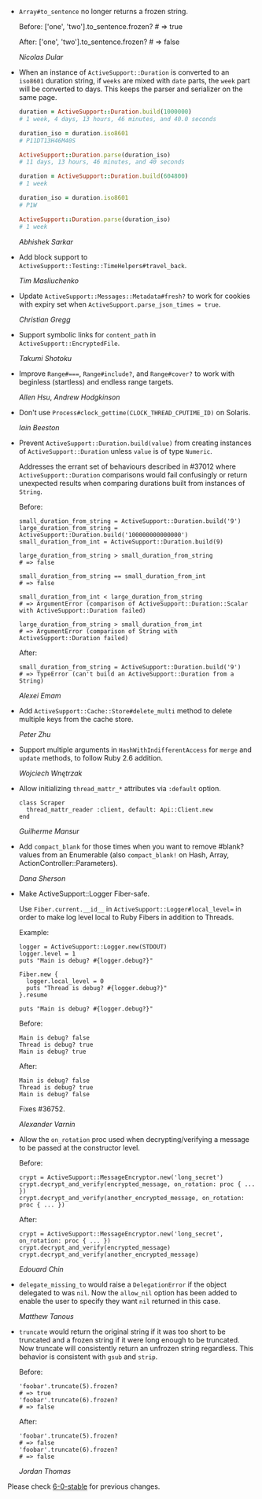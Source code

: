 *   `Array#to_sentence` no longer returns a frozen string.

    Before:
        ['one', 'two'].to_sentence.frozen?
        # => true

    After:
        ['one', 'two'].to_sentence.frozen?
        # => false

    *Nicolas Dular*

*   When an instance of `ActiveSupport::Duration` is converted to an `iso8601` duration string, if `weeks` are mixed with `date` parts, the `week` part will be converted to days.
    This keeps the parser and serializer on the same page.

    ```ruby
    duration = ActiveSupport::Duration.build(1000000)
    # 1 week, 4 days, 13 hours, 46 minutes, and 40.0 seconds

    duration_iso = duration.iso8601
    # P11DT13H46M40S

    ActiveSupport::Duration.parse(duration_iso)
    # 11 days, 13 hours, 46 minutes, and 40 seconds

    duration = ActiveSupport::Duration.build(604800)
    # 1 week

    duration_iso = duration.iso8601
    # P1W

    ActiveSupport::Duration.parse(duration_iso)
    # 1 week
    ```

    *Abhishek Sarkar*

*   Add block support to `ActiveSupport::Testing::TimeHelpers#travel_back`.

    *Tim Masliuchenko*

*   Update `ActiveSupport::Messages::Metadata#fresh?` to work for cookies with expiry set when
    `ActiveSupport.parse_json_times = true`.

    *Christian Gregg*

*   Support symbolic links for `content_path` in `ActiveSupport::EncryptedFile`.

    *Takumi Shotoku*

*   Improve `Range#===`, `Range#include?`, and `Range#cover?` to work with beginless (startless)
    and endless range targets.

    *Allen Hsu*, *Andrew Hodgkinson*

*   Don't use `Process#clock_gettime(CLOCK_THREAD_CPUTIME_ID)` on Solaris.

    *Iain Beeston*

*   Prevent `ActiveSupport::Duration.build(value)` from creating instances of
    `ActiveSupport::Duration` unless `value` is of type `Numeric`.

    Addresses the errant set of behaviours described in #37012 where
    `ActiveSupport::Duration` comparisons would fail confusingly
    or return unexpected results when comparing durations built from instances of `String`.

    Before:

        small_duration_from_string = ActiveSupport::Duration.build('9')
        large_duration_from_string = ActiveSupport::Duration.build('100000000000000')
        small_duration_from_int = ActiveSupport::Duration.build(9)

        large_duration_from_string > small_duration_from_string
        # => false

        small_duration_from_string == small_duration_from_int
        # => false

        small_duration_from_int < large_duration_from_string
        # => ArgumentError (comparison of ActiveSupport::Duration::Scalar with ActiveSupport::Duration failed)

        large_duration_from_string > small_duration_from_int
        # => ArgumentError (comparison of String with ActiveSupport::Duration failed)

    After:

        small_duration_from_string = ActiveSupport::Duration.build('9')
        # => TypeError (can't build an ActiveSupport::Duration from a String)

    *Alexei Emam*

*   Add `ActiveSupport::Cache::Store#delete_multi` method to delete multiple keys from the cache store.

    *Peter Zhu*

*   Support multiple arguments in `HashWithIndifferentAccess` for `merge` and `update` methods, to
    follow Ruby 2.6 addition.

    *Wojciech Wnętrzak*

*   Allow initializing `thread_mattr_*` attributes via `:default` option.

        class Scraper
          thread_mattr_reader :client, default: Api::Client.new
        end

    *Guilherme Mansur*

*   Add `compact_blank` for those times when you want to remove #blank? values from
    an Enumerable (also `compact_blank!` on Hash, Array, ActionController::Parameters).

    *Dana Sherson*

*   Make ActiveSupport::Logger Fiber-safe.

    Use `Fiber.current.__id__` in `ActiveSupport::Logger#local_level=` in order
    to make log level local to Ruby Fibers in addition to Threads.

    Example:

        logger = ActiveSupport::Logger.new(STDOUT)
        logger.level = 1
        puts "Main is debug? #{logger.debug?}"

        Fiber.new {
          logger.local_level = 0
          puts "Thread is debug? #{logger.debug?}"
        }.resume

        puts "Main is debug? #{logger.debug?}"

    Before:

        Main is debug? false
        Thread is debug? true
        Main is debug? true

    After:

        Main is debug? false
        Thread is debug? true
        Main is debug? false

    Fixes #36752.

    *Alexander Varnin*

*   Allow the `on_rotation` proc used when decrypting/verifying a message to be
    passed at the constructor level.

    Before:

        crypt = ActiveSupport::MessageEncryptor.new('long_secret')
        crypt.decrypt_and_verify(encrypted_message, on_rotation: proc { ... })
        crypt.decrypt_and_verify(another_encrypted_message, on_rotation: proc { ... })

    After:

        crypt = ActiveSupport::MessageEncryptor.new('long_secret', on_rotation: proc { ... })
        crypt.decrypt_and_verify(encrypted_message)
        crypt.decrypt_and_verify(another_encrypted_message)

    *Edouard Chin*

*   `delegate_missing_to` would raise a `DelegationError` if the object
    delegated to was `nil`. Now the `allow_nil` option has been added to enable
    the user to specify they want `nil` returned in this case.

    *Matthew Tanous*

*   `truncate` would return the original string if it was too short to be truncated
    and a frozen string if it were long enough to be truncated. Now truncate will
    consistently return an unfrozen string regardless. This behavior is consistent
    with `gsub` and `strip`.

    Before:

        'foobar'.truncate(5).frozen?
        # => true
        'foobar'.truncate(6).frozen?
        # => false

    After:

        'foobar'.truncate(5).frozen?
        # => false
        'foobar'.truncate(6).frozen?
        # => false

    *Jordan Thomas*


Please check [6-0-stable](https://github.com/rails/rails/blob/6-0-stable/activesupport/CHANGELOG.md) for previous changes.
